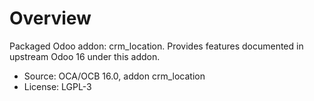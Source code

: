 # Overview

Packaged Odoo addon: crm_location. Provides features documented in upstream Odoo 16 under this addon.

- Source: OCA/OCB 16.0, addon crm_location
- License: LGPL-3
